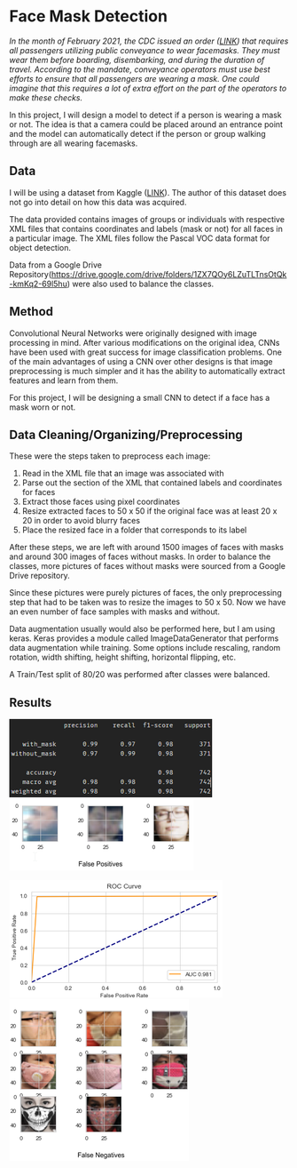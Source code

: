 # Face Mask Detection

*In the month of February 2021, the CDC issued an order ([LINK](https://www.cdc.gov/quarantine/pdf/Mask-Order-CDC_GMTF_01-29-21-p.pdf)) that requires all passengers utilizing public conveyance to wear facemasks. They must wear them before boarding, disembarking, and during the duration of travel. According to the mandate, conveyance operators must use best efforts to ensure that all passengers are wearing a mask. One could imagine that this requires a lot of extra effort on the part of the operators to make these checks.*

In this project, I will design a model to detect if a person is wearing a mask or not. The idea is that a camera could be placed around an entrance point and the model can automatically detect if the person or group walking through are all wearing facemasks.

## Data 

I will be using a dataset from Kaggle ([LINK](https://www.kaggle.com/andrewmvd/face-mask-detection)). The author of this dataset does not go into detail on how this data was acquired. 

The data provided contains images of groups or individuals with respective XML files that contains coordinates and labels (mask or not) for all faces in a particular image. The XML files follow the Pascal VOC data format for object detection.

Data from a Google Drive Repository(https://drive.google.com/drive/folders/1ZX7QOy6LZuTLTnsOtQk-kmKq2-69l5hu) were also used to balance the classes. 

## Method

Convolutional Neural Networks were originally designed with image processing in mind. After various modifications on the original idea, CNNs have been used with great success for image classification problems. One of the main advantages of using a CNN over other designs is that image preprocessing is much simpler and it has the ability to automatically extract features and learn from them.

For this project, I will be designing a small CNN to detect if a face has a mask worn or not.

## Data Cleaning/Organizing/Preprocessing

These were the steps taken to preprocess each image:
  1. Read in the XML file that an image was associated with
  2. Parse out the section of the XML that contained labels and coordinates for faces
  3. Extract those faces using pixel coordinates
  4. Resize extracted faces to 50 x 50 if the original face was at least 20 x 20 in order to avoid blurry faces
  5. Place the resized face in a folder that corresponds to its label
 
After these steps, we are left with around 1500 images of faces with masks and around 300 images of faces without masks. In order to balance the classes, more pictures of faces without masks were sourced from a Google Drive repository. 

Since these pictures were purely pictures of faces, the only preprocessing step that had to be taken was to resize the images to 50 x 50. Now we have an even number of face samples with masks and without. 

Data augmentation usually would also be performed here, but I am using keras. Keras provides a module called ImageDataGenerator that performs data augmentation while training. Some options include rescaling, random rotation, width shifting, height shifting, horizontal flipping, etc.

A Train/Test split of 80/20 was performed after classes were balanced.

## Results

![Scores](Reports/results/scores.png "Scores")
![False Positives](Reports/results/fp.png "False Positives")

![ROC](Reports/results/roc.png "ROC")
![False Negatives](Reports/results/fn.png "False Negatives")


